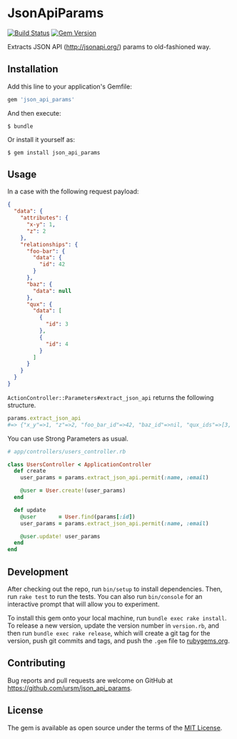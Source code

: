 # JsonApiParams

[![Build Status](https://travis-ci.org/ursm/json_api_params.svg?branch=master)](https://travis-ci.org/ursm/json_api_params) [![Gem Version](https://badge.fury.io/rb/json_api_params.svg)](https://badge.fury.io/rb/json_api_params)

Extracts JSON API (http://jsonapi.org/) params to old-fashioned way.

## Installation

Add this line to your application's Gemfile:

```ruby
gem 'json_api_params'
```

And then execute:

    $ bundle

Or install it yourself as:

    $ gem install json_api_params

## Usage

In a case with the following request payload:

``` json
{
  "data": {
    "attributes": {
      "x-y": 1,
      "z": 2
    },
    "relationships": {
      "foo-bar": {
        "data": {
          "id": 42
        }
      },
      "baz": {
        "data": null
      },
      "qux": {
        "data": [
          {
            "id": 3
          },
          {
            "id": 4
          }
        ]
      }
    }
  }
}
```

`ActionController::Parameters#extract_json_api` returns the following structure.

``` ruby
params.extract_json_api
#=> {"x_y"=>1, "z"=>2, "foo_bar_id"=>42, "baz_id"=>nil, "qux_ids"=>[3, 4]}
```

You can use Strong Parameters as usual.

``` ruby
# app/controllers/users_controller.rb

class UsersController < ApplicationController
  def create
    user_params = params.extract_json_api.permit(:name, :email)

    @user = User.create!(user_params)
  end

  def update
    @user       = User.find(params[:id])
    user_params = params.extract_json_api.permit(:name, :email)

    @user.update! user_params
  end
end
```

## Development

After checking out the repo, run `bin/setup` to install dependencies. Then, run `rake test` to run the tests. You can also run `bin/console` for an interactive prompt that will allow you to experiment.

To install this gem onto your local machine, run `bundle exec rake install`. To release a new version, update the version number in `version.rb`, and then run `bundle exec rake release`, which will create a git tag for the version, push git commits and tags, and push the `.gem` file to [rubygems.org](https://rubygems.org).

## Contributing

Bug reports and pull requests are welcome on GitHub at https://github.com/ursm/json_api_params.


## License

The gem is available as open source under the terms of the [MIT License](http://opensource.org/licenses/MIT).
